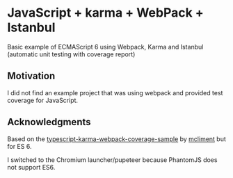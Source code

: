 # JavaScript + karma + WebPack + Istanbul
Basic example of ECMAScript 6 using Webpack, Karma and Istanbul (automatic unit testing with coverage report)

## Motivation
I did not find an example project that was using webpack and provided test coverage for JavaScript.

## Acknowledgments
Based on the [typescript-karma-webpack-coverage-sample](https://github.com/mcliment/typescript-karma-webpack-coverage-sample)
by [mcliment](https://github.com/mcliment) but for ES 6.

I switched to the Chromium launcher/pupeteer because PhantomJS does not support ES6.
